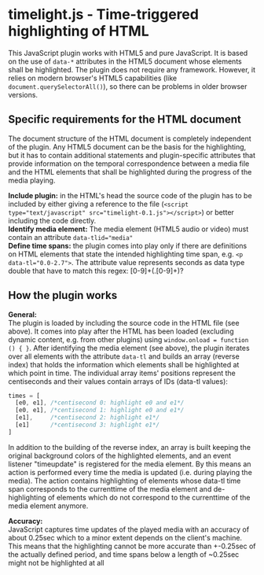 # timelight.js - Time-triggered highlighting of HTML

This JavaScript plugin works with HTML5 and pure JavaScript. It is based on the use of `data-*` attributes in the HTML5 document whose elements shall be highlighted. The plugin does not require any framework. However, it relies on modern browser's HTML5 capabilities (like `document.querySelectorAll()`), so there can be problems in older browser versions. 

## Specific requirements for the HTML document

The document structure of the HTML document is completely independent of the plugin. Any HTML5 document can be the basis for the highlighting, but it has to contain additional statements and plugin-specific attributes that provide information on the temporal correspondence between a media file and the HTML elements that shall be highlighted during the progress of the media playing.

**Include plugin:** in the HTML's head the source code of the plugin has to be included by either giving a reference to the file (`<script type="text/javascript" src="timelight-0.1.js"></script>`) or better including the code directly.<br/>
**Identify media element:** The media element (HTML5 audio or video) must contain an attribute `data-tlid="media"`<br/>
**Define time spans:** the plugin comes into play only if there are definitions on HTML elements that state the intended highlighting time span, e.g. `<p data-tl="0.0-2.7">`. The attribute value represents seconds as data type double that have to match this regex: [0-9]+(\.[0-9]+)? 

## How the plugin works

**General:**<br/>
The plugin is loaded by including the source code in the HTML file (see above). It comes into play after the HTML has been loaded (excluding dynamic content, e.g. from other plugins) using `window.onload = function () { }`. 
After identifying the media element (see above), the plugin iterates over all elements with the attribute `data-tl` and builds an array (reverse index) that holds the information which elements shall be highlighted at which point in time. The individual array items' positions represent the centiseconds and their values contain arrays of IDs (data-tl values):

```javascript
times = [ 
  [e0, e1], /*centisecond 0: highlight e0 and e1*/
  [e0, e1], /*centisecond 1: highlight e0 and e1*/
  [e1],     /*centisecond 2: highlight e1*/
  [e1]      /*centisecond 3: highlight e1*/
] 
```

In addition to the building of the reverse index, an array is built keeping the original background colors of the highlighted elements, and an event listener "timeupdate" is registered for the media element. By this means an action is performed every time the media is updated (i.e. during playing the media). The action contains highlighting of elements whose data-tl time span corresponds to the currenttime of the media element and de-highlighting of elements which do not correspond  to the currenttime of the media element anymore.

**Accuracy:**<br/>
JavaScript captures time updates of the played media with an accuracy of about 0.25sec which to a minor extent depends on the client's machine. This means that the highlighting cannot be more accurate than +-0.25sec of the actually defined period, and time spans below a length of ~0.25sec might not be highlighted at all 